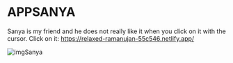 # APPSANYA

Sanya is my friend and he does not really like it when you click on it with the cursor. Click on it:
https://relaxed-ramanujan-55c546.netlify.app/

<img src="https://downloader.disk.yandex.ru/preview/031fea8527968ef4bce85278b994553cc850e888e07cd9cc6052822e6ffc484e/60821c03/NEma0QOxR6CSCBwdy4XJqO0uKC3nQLBbdYucNKNNJ1mLdI-tFJlSu8YzmJpMk6_VAjecJPRspIBM1SySR3dTVQ%3D%3D?uid=0&filename=backgroundSanya.jpg&disposition=inline&hash=&limit=0&content_type=image%2Fjpeg&owner_uid=0&tknv=v2&size=1538x798" alt="imgSanya">

